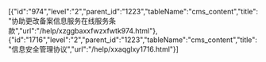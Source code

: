 [{"id":"974","level":"2","parent_id":"1223","tableName":"cms_content","title":"协助更改备案信息服务在线服务条款","url":"/help/xzggbaxxfwzxfwtk974.html"},{"id":"1716","level":"2","parent_id":"1223","tableName":"cms_content","title":"信息安全管理协议","url":"/help/xxaqglxy1716.html"}]